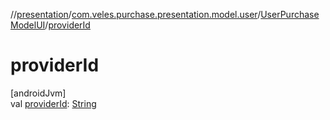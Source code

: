 //[presentation](../../../index.md)/[com.veles.purchase.presentation.model.user](../index.md)/[UserPurchaseModelUI](index.md)/[providerId](provider-id.md)

# providerId

[androidJvm]\
val [providerId](provider-id.md): [String](https://kotlinlang.org/api/latest/jvm/stdlib/kotlin/-string/index.html)
